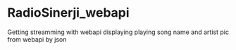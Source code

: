 # RadioSinerji_webapi
Getting streamming with webapi
displaying playing song name and artist pic from webapi by json
